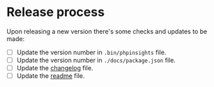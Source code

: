 # Release process

Upon releasing a new version there's some checks and updates to be made:

- [ ] Update the version number in `.bin/phpinsights` file.
- [ ] Update the version number in `./docs/package.json` file.
- [ ] Update the [changelog](CHANGELOG.md) file.
- [ ] Update the [readme](README.md) file.
